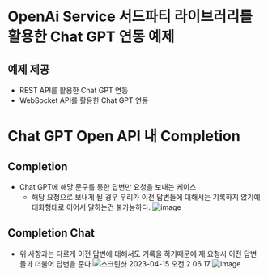 # OpenAi Service 서드파티 라이브러리를 활용한 Chat GPT 연동 예제 

## 예제 제공 
- REST API를 활용한 Chat GPT 연동 
- WebSocket API를 활용한 Chat GPT 연동 


# Chat GPT Open API 내 Completion 

## Completion
- Chat GPT에 해당 문구를 통한 답변만 요청을 보내는 케이스 
   - 해당 요청으로 보내게 될 경우 우리가 이전 답변들에 대해서는 기록하지 않기에 대화형태로 이어서 말하는건 불가능하다. 
![image](https://user-images.githubusercontent.com/76832303/232110611-058e7362-0dc6-4997-a420-b94c2ba439e5.png)



## Completion Chat
- 위 사항과는 다르게 이전 답변에 대해서도 기록을 하기때문에 재 요청시 이전 답변들과 더불어 답변을 준다.![스크린샷 2023-04-15 오전 2 06 17](https://user-images.githubusercontent.com/76832303/232111022-de36af7b-9d92-4b42-9583-fe28ac54fd1e.png)
![image](https://user-images.githubusercontent.com/76832303/232111079-55263ced-7d5a-43e2-bf17-5d952fe67ec7.png)

